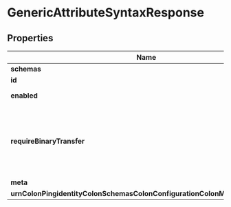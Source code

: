 

# GenericAttributeSyntaxResponse


## Properties

| Name | Type | Description | Notes |
|------------ | ------------- | ------------- | -------------|
|**schemas** | **List&lt;EnumgenericAttributeSyntaxSchemaUrn&gt;** |  |  |
|**id** | **String** | Name of the Attribute Syntax |  |
|**enabled** | **Boolean** | Indicates whether the Attribute Syntax is enabled. |  |
|**requireBinaryTransfer** | **Boolean** | Indicates whether values of this attribute are required to have a \&quot;binary\&quot; transfer option as described in RFC 4522. Attributes with this syntax will generally be referenced with names including \&quot;;binary\&quot; (e.g., \&quot;userCertificate;binary\&quot;). |  [optional] |
|**meta** | [**MetaMeta**](MetaMeta.md) |  |  [optional] |
|**urnColonPingidentityColonSchemasColonConfigurationColonMessagesColon20** | [**MetaUrnPingidentitySchemasConfigurationMessages20**](MetaUrnPingidentitySchemasConfigurationMessages20.md) |  |  [optional] |



